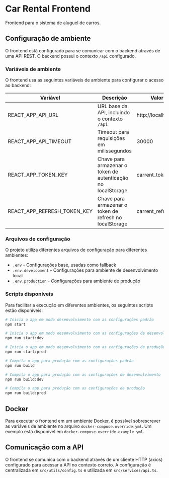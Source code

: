 # Car Rental Frontend

Frontend para o sistema de aluguel de carros.

## Configuração de ambiente

O frontend está configurado para se comunicar com o backend através de uma API REST. O backend possui o contexto `/api` configurado.

### Variáveis de ambiente

O frontend usa as seguintes variáveis de ambiente para configurar o acesso ao backend:

| Variável | Descrição | Valor padrão |
|----------|-----------|--------------|
| REACT_APP_API_URL | URL base da API, incluindo o contexto `/api` | http://localhost:8080/api |
| REACT_APP_API_TIMEOUT | Timeout para requisições em milissegundos | 30000 |
| REACT_APP_TOKEN_KEY | Chave para armazenar o token de autenticação no localStorage | carrent_token |
| REACT_APP_REFRESH_TOKEN_KEY | Chave para armazenar o token de refresh no localStorage | carrent_refresh_token |

### Arquivos de configuração

O projeto utiliza diferentes arquivos de configuração para diferentes ambientes:

- `.env` - Configurações base, usadas como fallback
- `.env.development` - Configurações para ambiente de desenvolvimento local
- `.env.production` - Configurações para ambiente de produção

### Scripts disponíveis

Para facilitar a execução em diferentes ambientes, os seguintes scripts estão disponíveis:

```bash
# Inicia o app em modo desenvolvimento com as configurações padrão
npm start

# Inicia o app em modo desenvolvimento com as configurações de desenvolvimento
npm run start:dev

# Inicia o app em modo desenvolvimento com as configurações de produção
npm run start:prod

# Compila o app para produção com as configurações padrão
npm run build

# Compila o app para produção com as configurações de desenvolvimento
npm run build:dev

# Compila o app para produção com as configurações de produção
npm run build:prod
```

## Docker

Para executar o frontend em um ambiente Docker, é possível sobrescrever as variáveis de ambiente no arquivo `docker-compose.override.yml`. Um exemplo está disponível em `docker-compose.override.example.yml`.

## Comunicação com a API

O frontend se comunica com o backend através de um cliente HTTP (axios) configurado para acessar a API no contexto correto. A configuração é centralizada em `src/utils/config.ts` e utilizada em `src/services/api.ts`. 